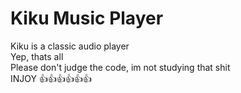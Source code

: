 # Kiku Music Player
Kiku is a classic audio player<br>
Yep, thats all<br>
Please don't judge the code, im not studying that shit<br>
INJOY 👍👍👍👍👍👍